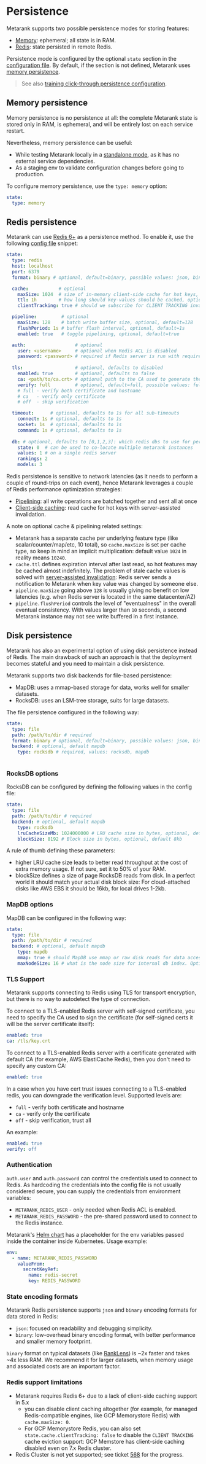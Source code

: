 # Persistence

Metarank supports two possible persistence modes for storing features:
* [Memory](persistence.md#memory-persistence): ephemeral; all state is in RAM. 
* [Redis](persistence.md#redis-persistence): state persisted in remote Redis.

Persistence mode is configured by the optional `state` section in the [configuration file](overview.md).
By default, if the section is not defined, Metarank uses [memory persistence](persistence.md#memory-persistence).

> See also [training click-through persistence configuration](overview.md#training).

## Memory persistence

Memory persistence is no persistence at all: the complete Metarank state is stored only in RAM, is 
ephemeral, and will be entirely lost on each service restart. 

Nevertheless, memory persistence can be useful:
* While testing Metarank locally in a [standalone mode](../deploy/standalone.md), as it has no external service dependencies.
* As a staging env to validate configuration changes before going to production.

To configure memory persistence, use the `type: memory` option:
```yaml
state:
  type: memory
```

## Redis persistence

Metarank can use [Redis 6+](https://redis.io) as a persistence method. To enable it, use the following 
[config file](overview.md) snippet:
```yaml
state:
  type: redis
  host: localhost
  port: 6379
  format: binary # optional, default=binary, possible values: json, binary

  cache:           # optional
    maxSize: 1024  # size of in-memory client-side cache for hot keys, optional, default=1024
    ttl: 1h        # how long should key-values should be cached, optional, default=1h
    clientTracking: true # should we subscribe for CLIENT TRACKING invalidation events

  pipeline:         # optional
    maxSize: 128    # batch write buffer size, optional, default=128
    flushPeriod: 1s # buffer flush interval, optional, default=1s
    enabled: true   # toggle pipelining, optional, default=true

  auth:                  # optional
    user: <username>     # optional when Redis ACL is disabled
    password: <password> # required if Redis server is run with requirepass argument
  
  tls:                   # optional, defaults to disabled
    enabled: true        # optional, defaults to false
    ca: <path/to/ca.crt> # optional path to the CA used to generate the cert, defaults to the default keychain
    verify: full         # optional, default=full, possible values: full, ca, off
    # full - verify both certificate and hostname
    # ca   - verify only certificate
    # off  - skip verification

  timeout:      # optional, defaults to 1s for all sub-timeouts
    connect: 1s # optional, defaults to 1s
    socket: 1s  # optional, defaults to 1s
    command: 1s # optional, defaults to 1s
  
  db: # optional, defaults to [0,1,2,3]: which redis dbs to use for persistence 
    state: 0  # can be used to co-locate multiple metarank instances
    values: 1 # on a single redis server
    rankings: 2
    models: 3
```

Redis persistence is sensitive to network latencies (as it needs to perform a couple of round-trips on each event), 
hence Metarank leverages a couple of Redis performance optimization strategies:
* [Pipelining](https://redis.io/docs/manual/pipelining/): all write operations are batched together and sent all at once
* [Client-side caching](https://redis.io/docs/manual/client-side-caching/): read cache for hot keys with server-assisted 
invalidation.

A note on optional cache & pipelining related settings:
* Metarank has a separate cache per underlying feature type (like scalar/counter/map/etc, 10 total), so 
`cache.maxSize` is set per cache type, so keep in mind an implicit multiplication: default value `1024` in reality
means `10240`.
* `cache.ttl` defines expiration interval after last read, so hot features may be cached almost indefinitely. The problem 
of stale cache values is solved with [server-assisted invalidation](https://redis.io/docs/manual/client-side-caching/): 
Redis server sends a notification to Metarank when key value was changed by someone else.
* `pipeline.maxSize` going above `128` is usually giving no benefit on low latencies (e.g. when Redis server is located 
in the same datacenter/AZ)
* `pipeline.flushPeriod` controls the level of "eventualness" in the overall eventual consistency. With values 
larger than `10` seconds, a second Metarank instance may not see write buffered in a first instance.

## Disk persistence

Metarank has also an experimental option of using disk persistence instead of Redis. The main drawback of such an
approach is that the deployment becomes stateful and you need to maintain a disk persistence.

Metarank supports two disk backends for file-based persistence:

* MapDB: uses a mmap-based storage for data, works well for smaller datasets.
* RocksDB: uses an LSM-tree storage, suits for large datasets.

The file persistence configured in the following way:

```yaml
state:
  type: file
  path: /path/to/dir # required
  format: binary # optional, default=binary, possible values: json, binary
  backend: # optional, default mapdb
    type: rocksdb # required, values: rocksdb, mapdb
  
```

### RocksDB options

RocksDB can be configured by defining the following values in the config file:

```yaml
state:
  type: file
  path: /path/to/dir # required
  backend: # optional, default mapdb
    type: rocksdb
    lruCacheSizeMb: 1024000000 # LRU cache size in bytes, optional, default 1Gb
    blockSize: 8192 # Block size in bytes, optional, default 8kb

```

A rule of thumb defining these parameters:

* higher LRU cache size leads to better read throughput at the cost of extra memory usage. If not sure, set it to 50% of your RAM.
* blockSize defines a size of page RocksDB reads from disk. In a perfect world it should match your actual disk block size:
For cloud-attached disks like AWS EBS it should be 16kb, for local drives 1-2kb.

### MapDB options

MapDB can be configured in the following way:

```yaml
state:
  type: file
  path: /path/to/dir # required
  backend: # optional, default mapdb
    type: mapdb
    mmap: true # should MapDB use mmap or raw disk reads for data access? Optional, default true.
    maxNodeSize: 16 # what is the node size for internal db index. Optional, default 16. 
```

### TLS Support

Metarank supports connecting to Redis using TLS for transport encryption, but there is no way to autodetect
the type of connection. 

To connect to a TLS-enabled Redis server with self-signed certificate, you need to specify the CA used to sign
the certificate (for self-signed certs it will be the server certificate itself):

```yaml
enabled: true
ca: /tls/key.crt
```

To connect to a TLS-enabled Redis server with a certificate generated with default CA (for example, AWS ElastiCache Redis),
then you don't need to specify any custom CA:

```yaml
enabled: true
```

In a case when you have cert trust issues connecting to a TLS-enabled redis, you can downgrade the verification level.
Supported levels are:
* `full` - verify both certificate and hostname
* `ca` - verify only the certificate
* `off` - skip verification, trust all

An example:

```yaml
enabled: true
verify: off
```

### Authentication

`auth.user` and `auth.password` can control the credentials used to connect to Redis. As hardcoding the credentials into the config file is not usually considered secure, you can supply the credentials from environment variables:
* `METARANK_REDIS_USER` - only needed when Redis ACL is enabled.
* `METARANK_REDIS_PASSWORD` - the pre-shared password used to connect to the Redis instance.

Metarank's [Helm chart](../deploy/kubernetes.md) has a placeholder for the env variables passed inside the container inside Kubernetes. Usage example:
```yaml
env: 
  - name: METARANK_REDIS_PASSWORD
    valueFrom:
      secretKeyRef:
        name: redis-secret
        key: REDIS_PASSWORD
```



### State encoding formats

Metarank Redis persistence supports `json` and `binary` encoding formats for data stored in Redis:

* `json`: focused on readability and debugging simplicity. 
* `binary`: low-overhead binary encoding format, with better performance and smaller memory footprint.

`binary` format on typical datasets (like [RankLens](https://github.com/metarank/ranklens)) is ~2x faster 
and takes ~4x less RAM. We recommend it for larger datasets, when memory usage and associated costs are an
important factor.

### Redis support limitations

* Metarank requires Redis 6+ due to a lack of client-side caching support in 5.x
  * you can disable client caching altogether (for example, for managed Redis-compatible engines, like GCP Memorystore Redis) with `cache.maxSize: 0`.
  * For GCP Memorystore Redis, you can also set `state.cache.clientTracking: false` to disable the `CLIENT TRACKING` cache 
  eviction support: GCP Memstore has client-side caching disabled even on 7.x Redis cluster.
* Redis Cluster is not yet supported; see ticket [568](https://github.com/metarank/metarank/issues/568) for the progress.